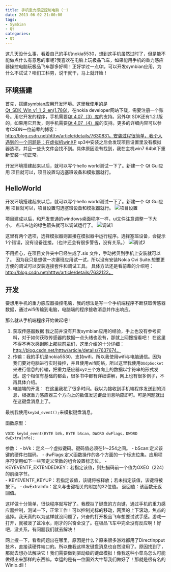 ```yaml
---
title: 手机重力感应控制电脑（一）
date: 2013-06-02 21:00:00
tags:
- Symbian
- Qt
categories:
- Qt
---
```



这几天没什么事，看着自己的手机nokia5530，想到这手机虽然过时了，但是能不能做点什么有意思的事呢?我喜欢在电脑上玩极品飞车，如果能用手机的重力感应器操控电脑玩极品飞车那多好啊！正好学过一点Qt，可以开发symbian应用，为什么不试试？咱们工科男，说干就干，马上就开始！
<!--more-->

## 环境搭建

首先，搭建symbian应用开发环境。这里我使用的是[Qt_SDK_Win_v1_1_2_en(1.78G)](http://www.developer.nokia.com/info/sw.nokia.com/id/84801bfe-8517-4287-9829-014c6f572127/Qt_SDK_1_1_2.html)，在nokia developer网站下载，需要注册一个账号。用它开发的程序，手机需要[Qt 4.07（3）库](http://download.csdn.net/detail/htttw/4352005)的支持。另外Qt SDK还有1.2.1版的，如果用它开发，则手机需要[Qt 4.07（4）库](http://download.csdn.net/detail/htttw/4352012)的支持。更多的详细内容可以参考CSDN一位前辈的博客：http://blog.csdn.net/htttw/article/details/7630831。安装过程很简单，我个人遇到的一个问题是：在虚拟机winXP sp3中安装之后会发现项目设置里没有模拟器选项，并且一些头文件会找不到。具体原因没有找到，我在主机win7 64bit下重新安装一切正常。

开发环境搭建起来以后，就可以写个hello world测试一下了。新建一个 Qt Gui应用 项目就可以，项目设置勾选塞班设备和模拟器就行。

## HelloWorld

开发环境搭建起来以后，就可以写个hello world测试一下了。新建一个 Qt Gui应用 项目就可以，项目设置勾选塞班设备和模拟器就行。
![项目设置](项目设置.png)

项目建成以后，和开发普通的windows桌面程序一样，ui文件注意调整一下大小。
点击左边的绿色箭头就可以调试运行了。
![调试1](调试1.png)


这里有两个选项，选择模拟器则直接在模拟器中运行程序。选择塞班设备，会提示1个错误，没有设备连接。（也许还会有很多警告，没有关系。）
![调试2](调试2.png)

不用担心，在项目文件夹中已经生成了.sis 文件，手动拷贝到手机上安装就可以了。
因为我只是想做一次塞班应用试一试，所以没有安装Nokia Ovi Suite.想要更方便的调试可以安装连接套件和调试工具。
具体方法还是看前辈的介绍吧：http://blog.csdn.net/htttw/article/details/7632122。


## 开发

要想用手机的重力感应器操控电脑，我的想法是写一个手机端程序不断获取传感器数据，通过wifi传输到电脑，电脑端的程序接收消息并作出响应。

那么就从手机端程序开始做起吧！
1. 获取传感器数据
我之前并没有开发symbian应用的经验，手上也没有参考资料，对于如何获取传感器的数据一点头绪也没有，那就上网搜搜看吧！
在这里不得不再次感谢网上那些前辈们，这里介绍的十分详细：http://blog.csdn.net/htttw/article/details/7637674。
2. 传输：我的手机是nokia5530，支持wifi。所以我使用wifi与电脑通信。因为我们要对电脑进行实时操控，并且使用wifi网络，所以这里我使用`QUdpSocket`来进行信息的传输，把重力感应器xyz三个方向上的数据以字符串的形式发送。这个相信有基础的都会，很多书中都有详细讲解，网上也有很多例子，不再具体介绍。
3. 电脑端的开发：
在这里我花了很多时间。我以为接收到手机端程序发送到的消息，根据重力感应器三个方向上的数值发送键盘消息响应即可。可是问题就出在这键盘消息上了。

最初我使用`keybd_event();`来模拟键盘消息。             

函数原型： 
```
VOID keybd_event(BYTE bVk，BYTE bScan，DWORD dwFlags，DWORD dwExtralnfo);
```
参数：
	- bVk：定义一个虚拟键码。键码值必须在1～254之间。
	- bScan:定义该键的硬件扫描码。
	- dwFlags:定义函数操作的各个方面的一个标志位集。应用程序可使用如下一些预定义常数的组合设置标志位。
	- KEYEVENTF_EXTENDEDKEY：若指定该值，则扫描码前一个值为OXEO（224）的前缀字节。           
	- KEYEVENTF_KEYUP：若指定该值，该键将被释放；若未指定该值，该键将被按下。
	- dwExtralnfo：定义与击键相关的附加的32位值。
返回值：该函数无返回值。

这样做十分简单，很快程序就写好了。我模拟了键盘的方向键，通过手机的重力感应器控制，测试一下，正常工作！可以控制光标的移动，网页的上下滚动，焦点的选择。我天真的以为这样就没问题了，兴奋的打开极品飞车想要试试手感。游戏一打开，就被泼了盆冷水，刚才的兴奋全没了。在极品飞车中完全没有反应啊！好吧，没关系，有问题我们就去解决！

网上搜一下，看看问题出在哪里，原因是什么？原来很多游戏都用了DirectInpput技术，直接读硬件端口的。所以像我这样发键盘消息也自然没用了。原因找到了，那就去想办法解决它！我们需要做到驱动级的键盘模拟！像我这种小菜鸟怎么可能做得出来那样的东西嘛。幸运的是有一位国外大牛帮我们做好了！那就是很有名的WinIo.dll !
